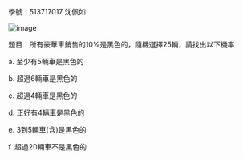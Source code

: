 學號：513717017 沈佩如

![image](https://github.com/user-attachments/assets/d8be2356-e3e7-4686-8c8e-cab5ddd522e7)

題目：所有豪華車銷售的10%是黑色的，隨機選擇25輛，請找出以下機率

a. 至少有5輛車是黑色的
>
>
b. 超過6輛車是黑色的
>
>
c. 超過4輛車是黑色的
>
>
d. 正好有4輛車是黑色的
>
>
e. 3到5輛車(含)是黑色的
>
>
f. 超過20輛車不是黑色的
>
>

